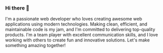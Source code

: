 ### Hi there 👋

I'm a passionate web developer who loves creating awesome web applications using modern technologies. Making clean, efficient, and maintainable code is my jam, and I'm committed to delivering top-quality products. I'm a team player with excellent communication skills, and I love working with others to create fun and innovative solutions. Let's make something amazing together! 




